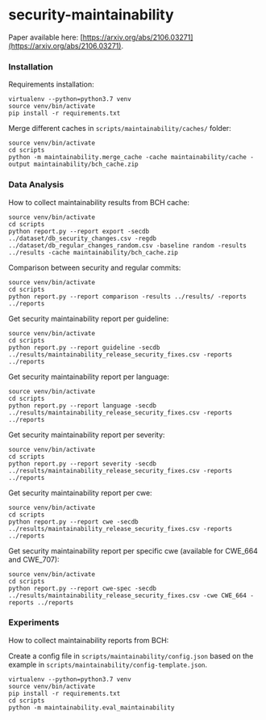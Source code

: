 # security-maintainability

Paper available here: [https://arxiv.org/abs/2106.03271](https://arxiv.org/abs/2106.03271).

### Installation
Requirements installation:

```
virtualenv --python=python3.7 venv
source venv/bin/activate
pip install -r requirements.txt
```

Merge different caches in `scripts/maintainability/caches/` folder:
```
source venv/bin/activate
cd scripts
python -m maintainability.merge_cache -cache maintainability/cache -output maintainability/bch_cache.zip
``` 

### Data Analysis

How to collect maintainability results from BCH cache:

```
source venv/bin/activate
cd scripts
python report.py --report export -secdb ../dataset/db_security_changes.csv -regdb ../dataset/db_regular_changes_random.csv -baseline random -results ../results -cache maintainability/bch_cache.zip
``` 

Comparison between security and regular commits:

```
source venv/bin/activate
cd scripts
python report.py --report comparison -results ../results/ -reports ../reports
``` 

Get security maintainability report per guideline:

```
source venv/bin/activate
cd scripts
python report.py --report guideline -secdb ../results/maintainability_release_security_fixes.csv -reports ../reports
``` 

Get security maintainability report per language:

```
source venv/bin/activate
cd scripts
python report.py --report language -secdb ../results/maintainability_release_security_fixes.csv -reports ../reports
``` 

Get security maintainability report per severity:

```
source venv/bin/activate
cd scripts
python report.py --report severity -secdb ../results/maintainability_release_security_fixes.csv -reports ../reports
``` 

Get security maintainability report per cwe:

```
source venv/bin/activate
cd scripts
python report.py --report cwe -secdb ../results/maintainability_release_security_fixes.csv -reports ../reports
``` 

Get security maintainability report per specific cwe (available for CWE_664 and CWE_707):

```
source venv/bin/activate
cd scripts
python report.py --report cwe-spec -secdb ../results/maintainability_release_security_fixes.csv -cwe CWE_664 -reports ../reports
``` 




### Experiments

How to collect maintainability reports from BCH:

Create a config file in `scripts/maintainability/config.json` based on the example in `scripts/maintainability/config-template.json`.

```
virtualenv --python=python3.7 venv
source venv/bin/activate
pip install -r requirements.txt
cd scripts
python -m maintainability.eval_maintainability
```
